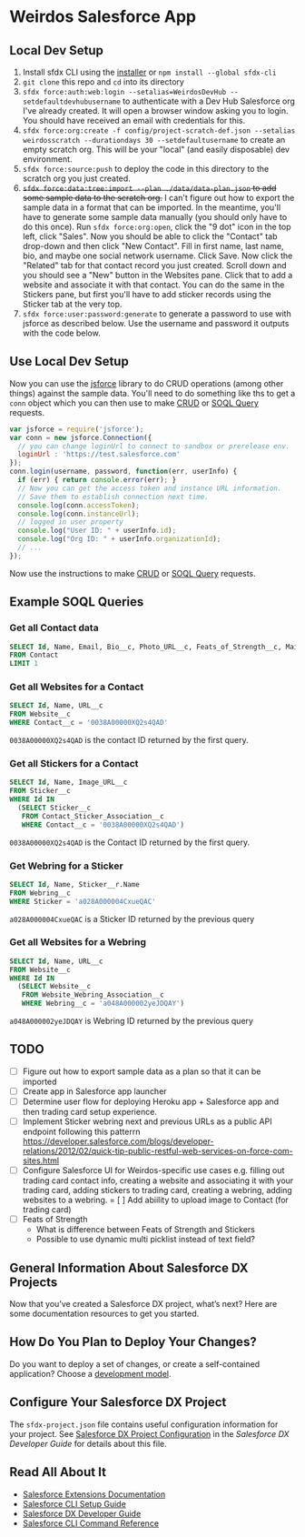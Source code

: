 # Weirdos Salesforce App

## Local Dev Setup

1. Install sfdx CLI using the [installer](https://developer.salesforce.com/tools/sfdxcli) or `npm install --global sfdx-cli`
1. `git clone` this repo and `cd` into its directory
1. `sfdx force:auth:web:login --setalias=WeirdosDevHub --setdefaultdevhubusername` to authenticate with a Dev Hub Salesforce org I've already created. It will open a browser window asking you to login. You should have received an email with credentials for this.
1. `sfdx force:org:create -f config/project-scratch-def.json --setalias weirdosscratch --durationdays 30 --setdefaultusername` to create an empty scratch org. This will be your "local" (and easily disposable) dev environment.
1. `sfdx force:source:push` to deploy the code in this directory to the scratch org you just created.
1. ~~`sfdx force:data:tree:import --plan ./data/data-plan.json` to add some sample data to the scratch org.~~ I can't figure out how to export the sample data in a format that can be imported. In the meantime, you'll have to generate some sample data manually (you should only have to do this once). Run `sfdx force:org:open`, click the "9 dot" icon in the top left, click "Sales". Now you should be able to click the "Contact" tab drop-down and then click "New Contact". Fill in first name, last name, bio, and maybe one social network username. Click Save. Now click the "Related" tab for that contact record you just created. Scroll down and you should see a "New" button in the Websites pane. Click that to add a website and associate it with that contact. You can do the same in the Stickers pane, but first you'll have to add sticker records using the Sticker tab at the very top.
1. `sfdx force:user:password:generate` to generate a password to use with jsforce as described below. Use the username and password it outputs with the code below.

## Use Local Dev Setup

Now you can use the [jsforce](https://jsforce.github.io) library to do CRUD operations (among other things) against the sample data. You'll need to do something like ths to get a `conn` object which you can then use to make [CRUD](https://jsforce.github.io/document/#crud) or [SOQL Query](https://jsforce.github.io/document/#query) requests.

```javascript
var jsforce = require('jsforce');
var conn = new jsforce.Connection({
  // you can change loginUrl to connect to sandbox or prerelease env.
  loginUrl : 'https://test.salesforce.com'
});
conn.login(username, password, function(err, userInfo) {
  if (err) { return console.error(err); }
  // Now you can get the access token and instance URL information.
  // Save them to establish connection next time.
  console.log(conn.accessToken);
  console.log(conn.instanceUrl);
  // logged in user property
  console.log("User ID: " + userInfo.id);
  console.log("Org ID: " + userInfo.organizationId);
  // ...
});
```

Now use the instructions to make [CRUD](https://jsforce.github.io/document/#crud) or [SOQL Query](https://jsforce.github.io/document/#query) requests.

## Example SOQL Queries

### Get all Contact data

```sql
SELECT Id, Name, Email, Bio__c, Photo_URL__c, Feats_of_Strength__c, Main_Website__c, Twitter_Username__c, Facebook_Username__c, Instagram_Username__c, GitHub_Username__c, LinkedIn_Username__c, CodePen_Username__c
FROM Contact
LIMIT 1
```

### Get all Websites for a Contact

```sql
SELECT Id, Name, URL__c
FROM Website__c
WHERE Contact__c = '0038A00000XQ2s4QAD'
```

`0038A00000XQ2s4QAD` is the contact ID returned by the first query.

### Get all Stickers for a Contact

```sql
SELECT Id, Name, Image_URL__c
FROM Sticker__c
WHERE Id IN
  (SELECT Sticker__c
   FROM Contact_Sticker_Association__c
   WHERE Contact__c = '0038A00000XQ2s4QAD')
```

`0038A00000XQ2s4QAD` is the Contact ID returned by the first query.

### Get Webring for a Sticker

```sql
SELECT Id, Name, Sticker__r.Name
FROM Webring__c
WHERE Sticker = 'a028A000004CxueQAC'
```

`a028A000004CxueQAC` is a Sticker ID returned by the previous query

### Get all Websites for a Webring

```sql
SELECT Id, Name, URL__c
FROM Website__c
WHERE Id IN
  (SELECT Website__c
   FROM Website_Webring_Association__c
   WHERE Webring__c = 'a048A000002yeJDQAY')
```

`a048A000002yeJDQAY` is Webring ID returned by the previous query

## TODO

- [ ] Figure out how to export sample data as a plan so that it can be imported
- [ ] Create app in Salesforce app launcher
- [ ] Determine user flow for deploying Heroku app + Salesforce app and then trading card setup experience.
- [ ] Implement Sticker webring next and previous URLs as a public API endpoint following this patterrn https://developer.salesforce.com/blogs/developer-relations/2012/02/quick-tip-public-restful-web-services-on-force-com-sites.html
- [ ] Configure Salesforce UI for Weirdos-specific use cases e.g. filling out trading card contact info, creating a website and associating it with your trading card, adding stickers to trading card, creating a webring, adding websites to a webring.
= [ ] Add abiility to upload image to Contact (for trading card)
- [ ] Feats of Strength
    - What is difference between Feats of Strength and Stickers
    - Possible to use dynamic multi picklist instead of text field?

## General Information About Salesforce DX Projects

Now that you’ve created a Salesforce DX project, what’s next? Here are some documentation resources to get you started.

## How Do You Plan to Deploy Your Changes?

Do you want to deploy a set of changes, or create a self-contained application? Choose a [development model](https://developer.salesforce.com/tools/vscode/en/user-guide/development-models).

## Configure Your Salesforce DX Project

The `sfdx-project.json` file contains useful configuration information for your project. See [Salesforce DX Project Configuration](https://developer.salesforce.com/docs/atlas.en-us.sfdx_dev.meta/sfdx_dev/sfdx_dev_ws_config.htm) in the _Salesforce DX Developer Guide_ for details about this file.

## Read All About It

- [Salesforce Extensions Documentation](https://developer.salesforce.com/tools/vscode/)
- [Salesforce CLI Setup Guide](https://developer.salesforce.com/docs/atlas.en-us.sfdx_setup.meta/sfdx_setup/sfdx_setup_intro.htm)
- [Salesforce DX Developer Guide](https://developer.salesforce.com/docs/atlas.en-us.sfdx_dev.meta/sfdx_dev/sfdx_dev_intro.htm)
- [Salesforce CLI Command Reference](https://developer.salesforce.com/docs/atlas.en-us.sfdx_cli_reference.meta/sfdx_cli_reference/cli_reference.htm)
